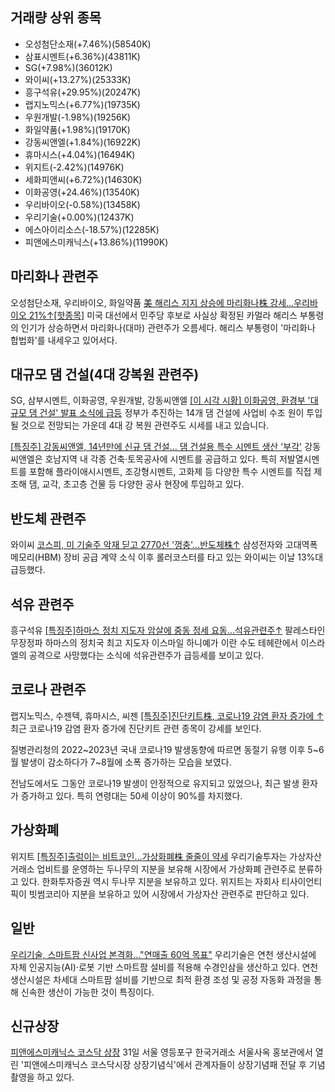 ## 거래량 상위 종목
- 오성첨단소재(+7.46%)(58540K)  
- 삼표시멘트(+6.36%)(43811K)  
- SG(+7.98%)(36012K)  
- 와이씨(+13.27%)(25333K)  
- 흥구석유(+29.95%)(20247K)  
- 랩지노믹스(+6.77%)(19735K)  
- 우원개발(-1.98%)(19256K)  
- 화일약품(+1.98%)(19170K)  
- 강동씨앤엘(+1.84%)(16922K)  
- 휴마시스(+4.04%)(16494K)  
- 위지트(-2.42%)(14976K)  
- 세화피앤씨(+6.72%)(14630K)  
- 이화공영(+24.46%)(13540K)  
- 우리바이오(-0.58%)(13458K)  
- 우리기술(+0.00%)(12437K)  
- 에스아이리소스(-18.57%)(12285K)  
- 피앤에스미캐닉스(+13.86%)(11990K)
## 마리화나 관련주
오성첨단소재, 우리바이오, 화일약품
[美 해리스 지지 상승에 마리화나株 강세…우리바이오 21%↑[핫종목]](https://n.news.naver.com/mnews/article/421/0007696179)
미국 대선에서 민주당 후보로 사실상 확정된 카멀라 해리스 부통령의 인기가 상승하면서 마리화나(대마) 관련주가 오름세다. 해리스 부통령이 '마리화나 합법화'를 내세우고 있어서다.

## 대규모 댐 건설(4대 강복원 관련주)
SG, 삼부시멘트, 이화공영, 우원개발, 강동씨앤엘
[[이 시각 시황] 이화공영, 환경부 '대규모 댐 건설' 발표 소식에 급등](https://n.news.naver.com/mnews/article/374/0000395398)
정부가 추진하는 14개 댐 건설에 사업비 수조 원이 투입될 것으로 전망되는 가운데 4대 강 복원 관련주도 시세를 내고 있습니다.

[[특징주] 강동씨앤엘, 14년만에 신규 댐 건설… 댐 건설용 특수 시멘트 생산 '부각'](https://n.news.naver.com/mnews/article/417/0001017885)
강동씨앤엘은 호남지역 내 각종 건축·토목공사에 시멘트를 공급하고 있다. 특히 저발열시멘트를 포함해 플라이애시시멘트, 조강형시멘트, 고화제 등 다양한 특수 시멘트를 직접 제조해 댐, 교각, 초고층 건물 등 다양한 공사 현장에 투입하고 있다.

## 반도체 관련주
와이씨
[코스피, 미 기술주 악재 딛고 2770선 '껑충'…반도체株↑](https://n.news.naver.com/mnews/article/015/0005016521)
삼성전자와 고대역폭메모리(HBM) 장비 공급 계약 소식 이후 롤러코스터를 타고 있는 와이씨는 이날 13%대 급등했다.


## 석유 관련주
흥구석유
[[특징주]하마스 정치 지도자 암살에 중동 정세 요동…석유관련주↑](https://n.news.naver.com/mnews/article/277/0005453354)
팔레스타인 무장정파 하마스의 정치국 최고 지도자 이스마일 하니예가 이란 수도 테헤란에서 이스라엘의 공격으로 사망했다는 소식에 석유관련주가 급등세를 보이고 있다.
## 코로나 관련주
랩지노믹스, 수젠텍, 휴마시스, 씨젠
[[특징주]진단키트株, 코로나19 감염 환자 증가에 ↑](https://n.news.naver.com/mnews/article/018/0005801237)
최근 코로나19 감염 환자 증가에 진단키트 관련 종목이 강세를 보인다.

질병관리청의 2022~2023년 국내 코로나19 발생동향에 따르면 동절기 유행 이후 5~6월 발생이 감소하다가 7~8월에 소폭 증가하는 모습을 보였다.  
  
전남도에서도 그동안 코로나19 발생이 안정적으로 유지되고 있었으나, 최근 발생 환자가 증가하고 있다. 특히 연령대는 50세 이상이 90%를 차지했다.

## 가상화폐
위지트
[[특징주]출렁이는 비트코인…가상화폐株 줄줄이 약세](https://n.news.naver.com/mnews/article/018/0005800379)
우리기술투자는 가상자산 거래소 업비트를 운영하는 두나무의 지분을 보유해 시장에서 가상화폐 관련주로 분류하고 있다. 한화투자증권 역시 두나무 지분을 보유하고 있다. 위지트는 자회사 티사이언티픽이 빗썸코리아 지분을 보유하고 있어 시장에서 가상자산 관련주로 판단하고 있다.
## 일반
[우리기술, 스마트팜 신사업 본격화…"연매출 60억 목표"](https://n.news.naver.com/mnews/article/015/0005015480)
우리기술은 연천 생산시설에 자체 인공지능(AI)·로봇 기반 스마트팜 설비를 적용해 수경인삼을 생산하고 있다. 연천 생산시설은 차세대 스마트팜 설비를 기반으로 최적 환경 조성 및 공정 자동화 과정을 통해 신속한 생산이 가능한 것이 특징이다.

## 신규상장
[피앤에스미캐닉스 코스닥 상장](https://n.news.naver.com/mnews/article/421/0007698962)
31일 서울 영등포구 한국거래소 서울사옥 홍보관에서 열린 '피앤에스미캐닉스 코스닥시장 상장기념식'에서 관계자들이 상장기념패 전달 후 기념촬영을 하고 있다.